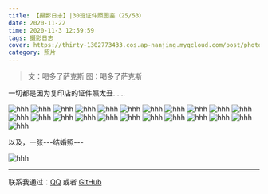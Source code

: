 ```yaml
---
title: 【摄影日志】|30班证件照图鉴（25/53） 
date: 2020-11-22
time: 2020-11-3 12:59:59
tags: 摄影日志
cover: https://thirty-1302773433.cos.ap-nanjing.myqcloud.com/post/photo-diary/zhengjian-photo/DSC_9445.JPG
category: 照片
---
```


> 文：喝多了萨克斯
> 图：喝多了萨克斯


一切都是因为复印店的证件照太丑……  

![hhh](https://thirty-1302773433.cos.ap-nanjing.myqcloud.com/post/photo-diary/zhengjian-photo/DSC_9445.JPG)
![hhh](https://thirty-1302773433.cos.ap-nanjing.myqcloud.com/post/photo-diary/zhengjian-photo/DSC_9450.JPG)
![hhh](https://thirty-1302773433.cos.ap-nanjing.myqcloud.com/post/photo-diary/zhengjian-photo/DSC_9477.JPG)
![hhh](https://thirty-1302773433.cos.ap-nanjing.myqcloud.com/post/photo-diary/zhengjian-photo/DSC_9487.JPG)
![hhh](https://thirty-1302773433.cos.ap-nanjing.myqcloud.com/post/photo-diary/zhengjian-photo/DSC_9495.JPG)
![hhh](https://thirty-1302773433.cos.ap-nanjing.myqcloud.com/post/photo-diary/zhengjian-photo/DSC_9503.JPG)
![hhh](https://thirty-1302773433.cos.ap-nanjing.myqcloud.com/post/photo-diary/zhengjian-photo/DSC_9523.JPG)
![hhh](https://thirty-1302773433.cos.ap-nanjing.myqcloud.com/post/photo-diary/zhengjian-photo/DSC_9533.JPG)
![hhh](https://thirty-1302773433.cos.ap-nanjing.myqcloud.com/post/photo-diary/zhengjian-photo/DSC_9539.JPG)
![hhh](https://thirty-1302773433.cos.ap-nanjing.myqcloud.com/post/photo-diary/zhengjian-photo/DSC_9543.JPG)
![hhh](https://thirty-1302773433.cos.ap-nanjing.myqcloud.com/post/photo-diary/zhengjian-photo/DSC_9549.JPG)
![hhh](https://thirty-1302773433.cos.ap-nanjing.myqcloud.com/post/photo-diary/zhengjian-photo/DSC_9563.JPG)
![hhh](https://thirty-1302773433.cos.ap-nanjing.myqcloud.com/post/photo-diary/zhengjian-photo/DSC_9566.JPG)
![hhh](https://thirty-1302773433.cos.ap-nanjing.myqcloud.com/post/photo-diary/zhengjian-photo/DSC_9576.JPG)
![hhh](https://thirty-1302773433.cos.ap-nanjing.myqcloud.com/post/photo-diary/zhengjian-photo/DSC_9594.JPG)
![hhh](https://thirty-1302773433.cos.ap-nanjing.myqcloud.com/post/photo-diary/zhengjian-photo/DSC_9595.JPG)
![hhh](https://thirty-1302773433.cos.ap-nanjing.myqcloud.com/post/photo-diary/zhengjian-photo/DSC_9602.JPG)
![hhh](https://thirty-1302773433.cos.ap-nanjing.myqcloud.com/post/photo-diary/zhengjian-photo/DSC_9608.JPG)
![hhh](https://thirty-1302773433.cos.ap-nanjing.myqcloud.com/post/photo-diary/zhengjian-photo/DSC_9620.JPG)
![hhh](https://thirty-1302773433.cos.ap-nanjing.myqcloud.com/post/photo-diary/zhengjian-photo/DSC_9631.JPG)
![hhh](https://thirty-1302773433.cos.ap-nanjing.myqcloud.com/post/photo-diary/zhengjian-photo/DSC_9659.JPG)
![hhh](https://thirty-1302773433.cos.ap-nanjing.myqcloud.com/post/photo-diary/zhengjian-photo/DSC_9665.JPG)
![hhh](https://thirty-1302773433.cos.ap-nanjing.myqcloud.com/post/photo-diary/zhengjian-photo/DSC_9688.JPG)

以及，一张---结婚照---  

![hhh](https://thirty-1302773433.cos.ap-nanjing.myqcloud.com/post/photo-diary/zhengjian-photo/DSC_9640.JPG)







----------------------------------------------------------------------------------------------------------------------------------------------------------------------------------------------------------------

联系我通过：[QQ](https://thirty-1302773433.cos.ap-nanjing.myqcloud.com/post/about/1601644798481_temp_qrcode_share_9993.png) 或者 [GitHub](https://github.com)  
